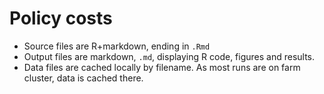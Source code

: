 Policy costs
============


- Source files are R+markdown, ending in `.Rmd`
- Output files are markdown, `.md`, displaying R code, figures and results.
- Data files are cached locally by filename.  As most runs are on farm cluster, data is cached there.


